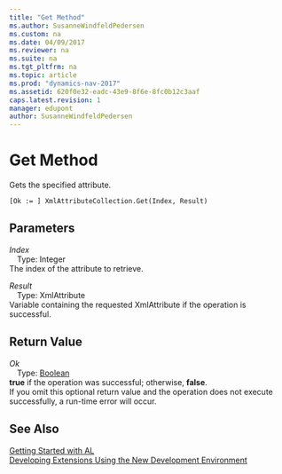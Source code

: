 ```yaml
---
title: "Get Method"
ms.author: SusanneWindfeldPedersen
ms.custom: na
ms.date: 04/09/2017
ms.reviewer: na
ms.suite: na
ms.tgt_pltfrm: na
ms.topic: article
ms.prod: "dynamics-nav-2017"
ms.assetid: 620f0e32-eadc-43e9-8f6e-8fc0b12c3aaf
caps.latest.revision: 1
manager: edupont
author: SusanneWindfeldPedersen
---
```


# Get Method
Gets the specified attribute.  
```  
[Ok := ] XmlAttributeCollection.Get(Index, Result)  
```  
## Parameters
*Index*    
&emsp;Type: Integer  
The index of the attribute to retrieve.  
  
*Result*    
&emsp;Type: XmlAttribute  
Variable containing the requested XmlAttribute if the operation is successful.  
  
## Return Value
*Ok*  
&emsp;Type: [Boolean](/datatypes/devenv-boolean-data-type.md)  
**true** if the operation was successful; otherwise, **false**.  
If you omit this optional return value and the operation does not execute successfully, a run-time error will occur.  
  
## See Also
[Getting Started with AL](../devenv-get-started.md)  
[Developing Extensions Using the New Development Environment](../devenv-dev-overview.md)  
